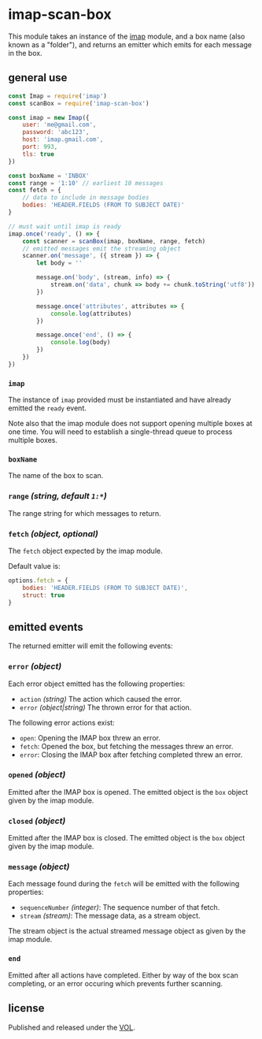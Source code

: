 # imap-scan-box

This module takes an instance of the
[imap](https://github.com/mscdex/node-imap) module, and
a box name (also known as a "folder"), and returns
an emitter which emits for each message in the box.

## general use

```js
const Imap = require('imap')
const scanBox = require('imap-scan-box')

const imap = new Imap({
	user: 'me@gmail.com',
	password: 'abc123',
	host: 'imap.gmail.com',
	port: 993,
	tls: true
})

const boxName = 'INBOX'
const range = '1:10' // earliest 10 messages
const fetch = {
	// data to include in message bodies
	bodies: 'HEADER.FIELDS (FROM TO SUBJECT DATE)'
}

// must wait until imap is ready
imap.once('ready', () => {
	const scanner = scanBox(imap, boxName, range, fetch)
	// emitted messages emit the streaming object
	scanner.on('message', ({ stream }) => {
		let body = ''

		message.on('body', (stream, info) => {
			stream.on('data', chunk => body += chunk.toString('utf8'))
		})

		message.once('attributes', attributes => {
			console.log(attributes)
		})

		message.once('end', () => {
			console.log(body)
		})
	})
})
```

### `imap`

The instance of `imap` provided must be instantiated and
have already emitted the `ready` event.

Note also that the imap module does not support opening
multiple boxes at one time. You will need to establish
a single-thread queue to process multiple boxes.

### `boxName`

The name of the box to scan.

### `range` *(string, default `1:*`)*

The range string for which messages to return.

### `fetch` *(object, optional)*

The `fetch` object expected by the imap module.

Default value is:

```js
options.fetch = {
	bodies: 'HEADER.FIELDS (FROM TO SUBJECT DATE)',
	struct: true
}
```

## emitted events

The returned emitter will emit the following events:

### `error` *(object)*

Each error object emitted has the following properties:

* `action` *(string)* The action which caused the error.
* `error` *(object|string)* The thrown error for that action.

The following error actions exist:

* `open`: Opening the IMAP box threw an error.
* `fetch`: Opened the box, but fetching the messages threw an error.
* `error`: Closing the IMAP box after fetching completed threw an error.

### `opened` *(object)*

Emitted after the IMAP box is opened. The emitted object
is the `box` object given by the imap module.

### `closed` *(object)*

Emitted after the IMAP box is closed. The emitted object
is the `box` object given by the imap module.

### `message` *(object)*

Each message found during the `fetch` will be emitted with the
following properties:

* `sequenceNumber` *(integer)*: The sequence number of that fetch.
* `stream` *(stream)*: The message data, as a stream object.

The stream object is the actual streamed message object
as given by the imap module.

### `end`

Emitted after all actions have completed. Either by way
of the box scan completing, or an error occuring which
prevents further scanning.

## license

Published and released under the [VOL](http://veryopenlicense.com).
